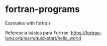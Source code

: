 # fortran-programs
Examples with fortran

Referencia básica para Fortran:
https://fortran-lang.org/learn/quickstart/hello_world
